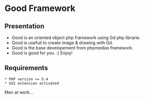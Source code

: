 Good Framework
===================

Presentation
------------

* Good is an oriented object php framework using Gd php librarie.
* Good is usefull to create image & drawing with Gd.
* Good is the base developement from phpmedias framework. 
* Good is good for you.  :) Enjoy!

Requirements
------------
	* PHP version >= 5.4
	* Gd2 extension activated
	
Men at work...